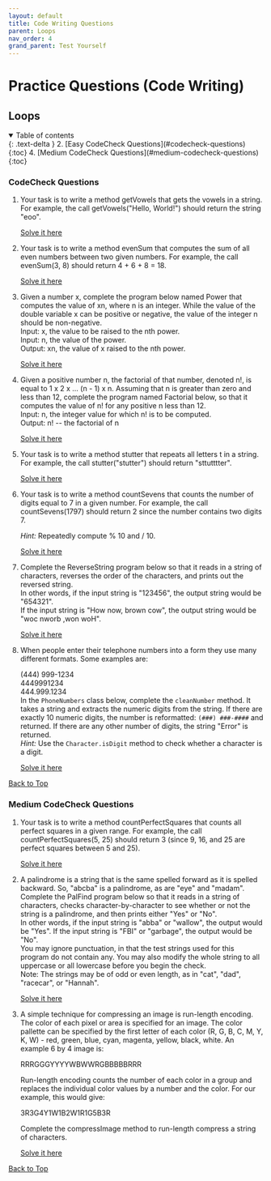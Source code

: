 ```yaml
---
layout: default
title: Code Writing Questions
parent: Loops
nav_order: 4
grand_parent: Test Yourself
---
```


# Practice Questions (Code Writing)
## Loops

<!-- <details open markdown="block">
  <summary>
    Table of contents
  </summary>
  {: .text-delta }
1. [Easy Level Code Writing Questions](#easy-level-code-writing-questions)
   {:toc}
2. [Easy CodeCheck Questions](#codecheck-questions)
   {:toc}
3. [Medium Level Code Writing Questions](#medium-level-code-writing-questions)
   {:toc}
4. [Medium CodeCheck Questions](#medium-codecheck-questions)
   {:toc}
5. [Hard Level Code Writing Questions](#hard-level-code-writing-questions)
   {:toc}
</details> -->

<details open markdown="block">
  <summary>
    Table of contents
  </summary>
  {: .text-delta }
2. [Easy CodeCheck Questions](#codecheck-questions)
   {:toc}
4. [Medium CodeCheck Questions](#medium-codecheck-questions)
   {:toc}
</details>

<!-- ### Easy Level Code Writing Questions

1. Consider the following implementation of a class `Square`:  

   ```java
   public class Square
   {
      private int sideLength; 
      private int area; // Not a good idea 

      public Square(int length)
      {
         sideLength = length;
      } 
      public int getArea() {
         area = sideLength * sideLength; return area;
      } 
   }
   ```

   Why is it not a good idea to introduce an instance variable for the area? Rewrite the class so that area is a local variable.

2. 

[Back to Top](#top) -->

### CodeCheck Questions
1. Your task is to write a method getVowels that gets the vowels in a string. For example, the call getVowels("Hello, World!") should return the string "eoo".  

   [Solve it here](https://codecheck.io/files/wiley/codecheck-bj-4-loop-101)

2. Your task is to write a method evenSum that computes the sum of all even numbers between two given numbers. For example, the call evenSum(3, 8) should return 4 + 6 + 8 = 18.  

   [Solve it here](https://codecheck.io/files/wiley/codecheck-bj-4-loop-102)

2. Given a number x, complete the program below named Power that computes the value of xn, where n is an integer. While the value of the double variable x can be positive or negative, the value of the integer n should be non-negative.  
   Input: x, the value to be raised to the nth power.  
   Input: n, the value of the power.  
   Output: xn, the value of x raised to the nth power.  

   [Solve it here](https://codecheck.io/files/wiley/codecheck-bjlo-1-loop-106)

2. Given a positive number n, the factorial of that number, denoted n!, is equal to 1 x 2 x ... (n - 1) x n. Assuming that n is greater than zero and less than 12, complete the program named Factorial below, so that it computes the value of n! for any positive n less than 12.  
   Input: n, the integer value for which n! is to be computed.  
   Output: n! -- the factorial of n  

   [Solve it here](https://codecheck.io/files/wiley/codecheck-bjlo-1-loop-107)

3. Your task is to write a method stutter that repeats all letters t in a string. For example, the call stutter("stutter") should return "sttutttter".  

   [Solve it here](https://codecheck.io/files/wiley/codecheck-bj-4-loop-103)

5. Your task is to write a method countSevens that counts the number of digits equal to 7 in a given number. For example, the call countSevens(1797) should return 2 since the number contains two digits 7.  

   *Hint:* Repeatedly compute % 10 and / 10.  

   [Solve it here](https://codecheck.io/files/wiley/codecheck-bj-4-loop-105)

5. Complete the ReverseString program below so that it reads in a string of characters, reverses the order of the characters, and prints out the reversed string.  
   In other words, if the input string is "123456", the output string would be "654321".  
   If the input string is "How now, brown cow", the output string would be "woc nworb ,won woH".  

   [Solve it here](https://codecheck.io/files/wiley/codecheck-bjlo-1-loop-108)

6. When people enter their telephone numbers into a form they use many different formats. Some examples are:  

   (444) 999-1234  
   4449991234  
   444.999.1234  
   In the `PhoneNumbers` class below, complete the `cleanNumber` method. It takes a string and extracts the numeric digits from the string. If there are exactly 10 numeric digits, the number is reformatted: `(###) ###-####` and returned. If there are any other number of digits, the string "Error" is returned.  
   *Hint:* Use the `Character.isDigit` method to check whether a character is a digit.  

   [Solve it here](https://codecheck.io/files/wiley/codecheck-bj-4-loop-106)

[Back to Top](#top)

<!-- ### Medium Level Code Writing Questions
1. Suppose you want to implement a class `TimeDepositAccount`. A time deposit account has a fixed interest rate that should be set in the constructor, together with the initial balance. Provide a method to get the current balance. Provide a method to add the earned interest to the account. This method should have no arguments because the interest rate is already known. It should have no return value because you already provided a method for obtaining the current balance. It is not possible to deposit additional funds into this account. Provide a withdraw method that removes the entire balance. Partial withdrawals are not allowed.

2. 

[Back to Top](#top) -->

### Medium CodeCheck Questions

1. Your task is to write a method countPerfectSquares that counts all perfect squares in a given range. For example, the call countPerfectSquares(5, 25) should return 3 (since 9, 16, and 25 are perfect squares between 5 and 25).  

   [Solve it here](https://codecheck.io/files/wiley/codecheck-bj-4-loop-104)

1. A palindrome is a string that is the same spelled forward as it is spelled backward. So, "abcba" is a palindrome, as are "eye" and "madam".  
   Complete the PalFind program below so that it reads in a string of characters, checks character-by-character to see whether or not the string is a palindrome, and then prints either "Yes" or "No".  
   In other words, if the input string is "abba" or "wallow", the output would be "Yes". If the input string is "FBI" or "garbage", the output would be "No".  
   You may ignore punctuation, in that the test strings used for this program do not contain any. You may also modify the whole string to all uppercase or all lowercase before you begin the check.  
   Note: The strings may be of odd or even length, as in "cat", "dad", "racecar", or "Hannah".  

   [Solve it here](https://codecheck.io/files/wiley/codecheck-bjlo-1-loop-109)

2. A simple technique for compressing an image is run-length encoding. The color of each pixel or area is specified for an image. The color pallette can be specified by the first letter of each color (R, G, B, C, M, Y, K, W) - red, green, blue, cyan, magenta, yellow, black, white. An example 6 by 4 image is:  

    RRRGGGYYYYWBWWRGBBBBBRRR  

   Run-length encoding counts the number of each color in a group and replaces the individual color values by a number and the color. For our example, this would give:  

   3R3G4Y1W1B2W1R1G5B3R  

   Complete the compressImage method to run-length compress a string of characters.  

   [Solve it here](https://codecheck.io/files/wiley/codecheck-bj-4-loop-108)

[Back to Top](#top)

<!-- ### Hard Level Code Writing Questions
1. 

[Back to Top](#top) -->
